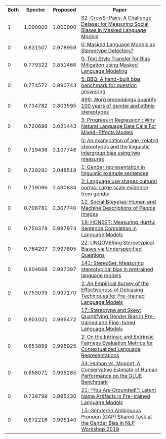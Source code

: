 <html><table><tr>
<th>Both</th>
<th>Specter</th>
<th>Proposed</th>
<th>Paper</th>
</tr>
<tr>
<td>1</td>
<td>1.000000</td>
<td>1.000000</td>
<td><a href="https://www.semanticscholar.org/paper/645bd6eadc247989abc5e0b0aa0be79ec8b11ea6">82: CrowS-Pairs: A Challenge Dataset for Measuring Social Biases in Masked Language Models</a></td>
</tr>
<tr>
<td>0</td>
<td>0.831507</td>
<td>0.978959</td>
<td><a href="https://www.semanticscholar.org/paper/167a8de25cdd67eaaac4585ba006d2b6d8e4fd76">0: Masked Language Models as Stereotype Detectors?</a></td>
</tr>
<tr>
<td>0</td>
<td>0.779322</td>
<td>0.851466</td>
<td><a href="https://www.semanticscholar.org/paper/20328647c38282088dc9dddedcb2e5bdaeeeea78">0: Text Style Transfer for Bias Mitigation using Masked Language Modeling</a></td>
</tr>
<tr>
<td>0</td>
<td>0.774572</td>
<td>0.990743</td>
<td><a href="https://www.semanticscholar.org/paper/7d5c661fa9a4255ee087e861f820564ea2e2bd6b">5: BBQ: A hand-built bias benchmark for question answering</a></td>
</tr>
<tr>
<td>0</td>
<td>0.734782</td>
<td>0.803595</td>
<td><a href="https://www.semanticscholar.org/paper/b5d7a19bd0bae10917a8e294960fdacf224d64fe">499: Word embeddings quantify 100 years of gender and ethnic stereotypes</a></td>
</tr>
<tr>
<td>0</td>
<td>0.720696</td>
<td>0.021443</td>
<td><a href="https://www.semanticscholar.org/paper/5800cfdc0b5c3211c3a86e8c47a97df99476de09">3: Progress in Regression : Why Natural Language Data Calls For Mixed-Effects Models</a></td>
</tr>
<tr>
<td>0</td>
<td>0.719436</td>
<td>0.107748</td>
<td><a href="https://www.semanticscholar.org/paper/0c8322e921d5da17bb20e494da32e5c78d48f7fb">0: An examination of age-related stereotypes and the linguistic intergroup bias using two measures</a></td>
</tr>
<tr>
<td>0</td>
<td>0.719291</td>
<td>0.048518</td>
<td><a href="https://www.semanticscholar.org/paper/e83a937384b865468594758f88247d9c336f93a4">1: Gender representation in linguistic example sentences</a></td>
</tr>
<tr>
<td>0</td>
<td>0.719096</td>
<td>0.490834</td>
<td><a href="https://www.semanticscholar.org/paper/bcb9830e54f132d4e3f5bcf080add08de22c9a8d">2: Language use shapes cultural norms: Large scale evidence from gender</a></td>
</tr>
<tr>
<td>0</td>
<td>0.708781</td>
<td>0.307740</td>
<td><a href="https://www.semanticscholar.org/paper/34117906199461434af69909c27b91f8ade18141">12: Social B(eye)as: Human and Machine Descriptions of People Images</a></td>
</tr>
<tr>
<td>0</td>
<td>0.750378</td>
<td>0.997974</td>
<td><a href="https://www.semanticscholar.org/paper/4f76d26369ee573cb03db4b9f6e4ab5d61806095">19: HONEST: Measuring Hurtful Sentence Completion in Language Models</a></td>
</tr>
<tr>
<td>0</td>
<td>0.764207</td>
<td>0.997805</td>
<td><a href="https://www.semanticscholar.org/paper/f72983cef733670d6915e37383257f548b5a3365">22: UNQOVERing Stereotypical Biases via Underspecified Questions</a></td>
</tr>
<tr>
<td>0</td>
<td>0.804668</td>
<td>0.997397</td>
<td><a href="https://www.semanticscholar.org/paper/babeda48b10a4d638252118f2238d05a06f4ec55">141: StereoSet: Measuring stereotypical bias in pretrained language models</a></td>
</tr>
<tr>
<td>0</td>
<td>0.753039</td>
<td>0.997170</td>
<td><a href="https://www.semanticscholar.org/paper/de6807676d8171472ed6cf421c4e4ed3cbb47699">2: An Empirical Survey of the Effectiveness of Debiasing Techniques for Pre-trained Language Models</a></td>
</tr>
<tr>
<td>0</td>
<td>0.801021</td>
<td>0.996472</td>
<td><a href="https://www.semanticscholar.org/paper/8fa0de4920c8edcb1fea698ff3463a347771d889">17: Stereotype and Skew: Quantifying Gender Bias in Pre-trained and Fine-tuned Language Models</a></td>
</tr>
<tr>
<td>0</td>
<td>0.653859</td>
<td>0.995925</td>
<td><a href="https://www.semanticscholar.org/paper/d9424371662717c8981eef3d501d7ce59c66ce77">2: On the Intrinsic and Extrinsic Fairness Evaluation Metrics for Contextualized Language Representations</a></td>
</tr>
<tr>
<td>0</td>
<td>0.658071</td>
<td>0.995285</td>
<td><a href="https://www.semanticscholar.org/paper/4888102774ad93140391f3a26af0f54cfba5ec34">33: Human vs. Muppet: A Conservative Estimate of Human Performance on the GLUE Benchmark</a></td>
</tr>
<tr>
<td>0</td>
<td>0.738799</td>
<td>0.995230</td>
<td><a href="https://www.semanticscholar.org/paper/4d96bfa3a4c283d6fcd71122897c2cb8ee1c886d">21: “You Are Grounded!”: Latent Name Artifacts in Pre-trained Language Models</a></td>
</tr>
<tr>
<td>0</td>
<td>0.672216</td>
<td>0.995140</td>
<td><a href="https://www.semanticscholar.org/paper/bead3588b51321727cfa71cec6543ec1cd65a42f">15: Gendered Ambiguous Pronoun (GAP) Shared Task at the Gender Bias in NLP Workshop 2019</a></td>
</tr>
</table></html>
